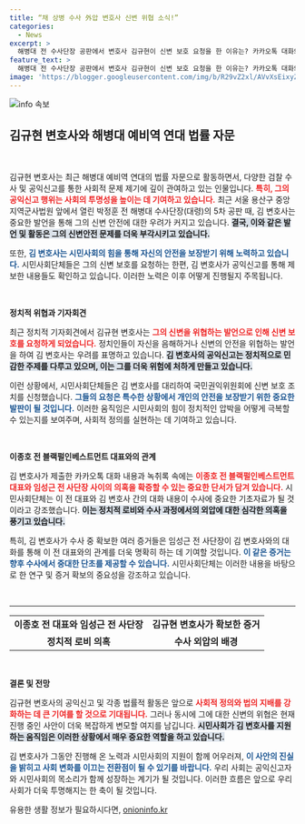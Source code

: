 ```yaml
---
title: “채 상병 수사 外압 변호사 신변 위협 소식!”
categories:
  - News
excerpt: >
  해병대 전 수사단장 공판에서 변호사 김규현이 신변 보호 요청을 한 이유는? 카카오톡 대화와 녹취록 속 의혹이 커지며 정계의 숨겨진 관계가 드러난다! 클릭해서 진실을 확인하세요!
feature_text: >
  해병대 전 수사단장 공판에서 변호사 김규현이 신변 보호 요청을 한 이유는? 카카오톡 대화와 녹취록 속 의혹이 커지며 정계의 숨겨진 관계가 드러난다! 클릭해서 진실을 확인하세요!
image: 'https://blogger.googleusercontent.com/img/b/R29vZ2xl/AVvXsEixyZcFfHzMRdzZMjFBmAUKJYCLCGyLL1o632UiGVXcaFdKo_bkvkuCioo0uUKlGfBVcT3P84aROyZIXSBEx3Aw5nCQ3pTgDom1WDC4m8eifvWiAmWEEVb4x6G_l8C0QH225ldMjyaFvpxGEBGNO37VmDTDMHGhJPq73UglMfDca1-0aw/s1600/blogspot.png'
---
```


<p><img src="https://blogger.googleusercontent.com/img/b/R29vZ2xl/AVvXsEixyZcFfHzMRdzZMjFBmAUKJYCLCGyLL1o632UiGVXcaFdKo_bkvkuCioo0uUKlGfBVcT3P84aROyZIXSBEx3Aw5nCQ3pTgDom1WDC4m8eifvWiAmWEEVb4x6G_l8C0QH225ldMjyaFvpxGEBGNO37VmDTDMHGhJPq73UglMfDca1-0aw/s1600/blogspot.png" alt="info 속보" /></p>

<h2 data-ke-size="size26">김규현 변호사와 해병대 예비역 연대 법률 자문</h2>

<p data-ke-size="size16">&nbsp;</p>

<p>김규현 변호사는 최근 해병대 예비역 연대의 법률 자문으로 활동하면서, 다양한 검찰 수사 및 공익신고를 통한 사회적 문제 제기에 깊이 관여하고 있는 인물입니다. <b><span style="color: #ee2323;">특히, 그의 공익신고 행위는 사회의 투명성을 높이는 데 기여하고 있습니다.</span></b> 최근 서울 용산구 중앙지역군사법원 앞에서 열린 박정훈 전 해병대 수사단장(대령)의 5차 공판 때, 김 변호사는 중요한 발언을 통해 그의 신변 안전에 대한 우려가 커지고 있습니다. <b><span style="background-color: #21538527;">결국, 이와 같은 발언 및 활동은 그의 신변안전 문제를 더욱 부각시키고 있습니다.</span></b></p>

<p>또한, <b><span style="color: #1a5490;">김 변호사는 시민사회의 힘을 통해 자신의 안전을 보장받기 위해 노력하고 있습니다.</span></b> 시민사회단체들은 그의 신변 보호를 요청하는 한편, 김 변호사가 공익신고를 통해 제보한 내용들도 확인하고 있습니다. 이러한 노력은 이후 어떻게 진행될지 주목됩니다. </p>

<p data-ke-size="size16">&nbsp;</p>

<p><b>정치적 위협과 기자회견</b></p>

<p>최근 정치적 기자회견에서 김규현 변호사는 <b><span style="color: #ee2323;">그의 신변을 위협하는 발언으로 인해 신변 보호를 요청하게 되었습니다.</span></b> 정치인들이 자신을 음해하거나 신변의 안전을 위협하는 발언을 하여 김 변호사는 우려를 표명하고 있습니다. <b><span style="background-color: #21538527;">김 변호사의 공익신고는 정치적으로 민감한 주제를 다루고 있으며, 이는 그를 더욱 위험에 처하게 만들고 있습니다.</span></b></p>

<p>이런 상황에서, 시민사회단체들은 김 변호사를 대리하여 국민권익위원회에 신변 보호 조치를 신청했습니다. <b><span style="color: #1a5490;">그들의 요청은 특수한 상황에서 개인의 안전을 보장받기 위한 중요한 발판이 될 것입니다.</span></b> 이러한 움직임은 시민사회의 힘이 정치적인 압박을 어떻게 극복할 수 있는지를 보여주며, 사회적 정의를 실현하는 데 기여하고 있습니다.</p>

<p data-ke-size="size16">&nbsp;</p>

<p><b>이종호 전 블랙펄인베스트먼트 대표와의 관계</b></p>

<p>김 변호사가 제출한 카카오톡 대화 내용과 녹취록 속에는 <b><span style="color: #ee2323;">이종호 전 블랙펄인베스트먼트 대표와 임성근 전 사단장 사이의 의혹을 확증할 수 있는 중요한 단서가 담겨 있습니다.</span></b> 시민사회단체는 이 전 대표와 김 변호사 간의 대화 내용이 수사에 중요한 기초자료가 될 것이라고 강조했습니다. <b><span style="background-color: #21538527;">이는 정치적 로비와 수사 과정에서의 외압에 대한 심각한 의혹을 풍기고 있습니다.</span></b></p>

<p>특히, 김 변호사가 수사 중 확보한 여러 증거들은 임성근 전 사단장이 김 변호사와의 대화를 통해 이 전 대표와의 관계를 더욱 명확히 하는 데 기여할 것입니다. <b><span style="color: #1a5490;">이 같은 증거는 향후 수사에서 중대한 단초를 제공할 수 있습니다.</span></b> 시민사회단체는 이러한 내용을 바탕으로 한 연구 및 증거 확보의 중요성을 강조하고 있습니다.</p>

<p data-ke-size="size16">&nbsp;</p>

<hr>

<table style="width: 100%; border-collapse: collapse;">
    <tr>
        <td style="text-align: center; height: 17px;"><b>이종호 전 대표와 임성근 전 사단장</b></td>
        <td style="text-align: center; height: 17px;"><b>김규현 변호사가 확보한 증거</b></td>
    </tr>
    <tr>
        <td style="text-align: center; height: 17px;"><b>정치적 로비 의혹</b></td>
        <td style="text-align: center; height: 17px;"><b>수사 외압의 배경</b></td>
    </tr>
</table>

<p data-ke-size="size16">&nbsp;</p>

<p><b>결론 및 전망</b></p>

<p>김규현 변호사의 공익신고 및 각종 법률적 활동은 앞으로 <b><span style="color: #ee2323;">사회적 정의와 법의 지배를 강화하는 데 큰 기여를 할 것으로 기대됩니다.</span></b> 그러나 동시에 그에 대한 신변의 위협은 현재 진행 중인 사안이 더욱 복잡하게 변모할 여지를 남깁니다. <b><span style="background-color: #21538527;">시민사회가 김 변호사를 지원하는 움직임은 이러한 상황에서 매우 중요한 역할을 하고 있습니다.</span></b></p>

<p>김 변호사가 그동안 진행해 온 노력과 시민사회의 지원이 함께 어우러져, <b><span style="color: #1a5490;">이 사안의 진실을 밝히고 사회 변화를 이끄는 전환점이 될 수 있기를 바랍니다.</span></b> 우리 사회는 공익신고자와 시민사회의 목소리가 함께 성장하는 계기가 될 것입니다. 이러한 흐름은 앞으로 우리 사회가 더욱 투명해지는 한 축이 될 것입니다.</p>
유용한 생활 정보가 필요하시다면, <a href="https://onioninfo.kr" rel="dofollow">onioninfo.kr</a>


